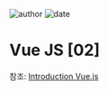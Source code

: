 
![author](https://img.shields.io/badge/author-daesungRa-lightgray.svg?style=flat-square)
![date](https://img.shields.io/badge/date-190901-lightgray.svg?style=flat-square)

# Vue JS [02]

참조: [Introduction Vue.js](https://vuejs.org/v2/guide/)
